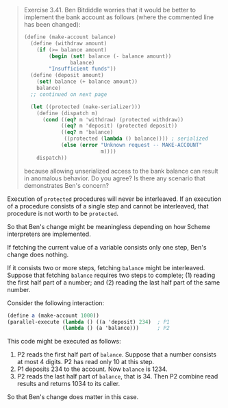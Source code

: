 > Exercise 3.41.  Ben Bitdiddle worries that it would be better to implement
> the bank account as follows (where the commented line has been changed):
>
> ```scheme
> (define (make-account balance)
>   (define (withdraw amount)
>     (if (>= balance amount)
>         (begin (set! balance (- balance amount))
>                balance)
>         "Insufficient funds"))
>   (define (deposit amount)
>     (set! balance (+ balance amount))
>     balance)
>   ;; continued on next page
>
>   (let ((protected (make-serializer)))
>     (define (dispatch m)
>       (cond ((eq? m 'withdraw) (protected withdraw))
>             ((eq? m 'deposit) (protected deposit))
>             ((eq? m 'balance)
>              ((protected (lambda () balance)))) ; serialized
>             (else (error "Unknown request -- MAKE-ACCOUNT"
>                          m))))
>     dispatch))
> ```
>
> because allowing unserialized access to the bank balance can result in
> anomalous behavior. Do you agree? Is there any scenario that demonstrates
> Ben's concern?

Execution of `protected` procedures will never be interleaved.  If an execution
of a procedure consists of a single step and cannot be interleaved, that
procedure is not worth to be `protected`.

So that Ben's change might be meaningless depending on how Scheme
interpreters are implemented.

If fetching the current value of a variable consists only one step,
Ben's change does nothing.

If it consists two or more steps, fetching `balance` might be interleaved.
Suppose that fetching `balance` requires two steps to complete;
(1) reading the first half part of a number; and
(2) reading the last half part of the same number.

Consider the following interaction:

```scheme
(define a (make-account 1000))
(parallel-execute (lambda () ((a 'deposit) 234)  ; P1
                  (lambda () (a 'balance)))      ; P2
```

This code might be executed as follows:

1. P2 reads the first half part of `balance`.
   Suppose that a number consists at most 4 digits.
   P2 has read only 10 at this step.
2. P1 deposits 234 to the account.  Now `balance` is 1234.
3. P2 reads the last half part of `balance`, that is 34.
   Then P2 combine read results and returns 1034 to its caller.

So that Ben's change does matter in this case.
